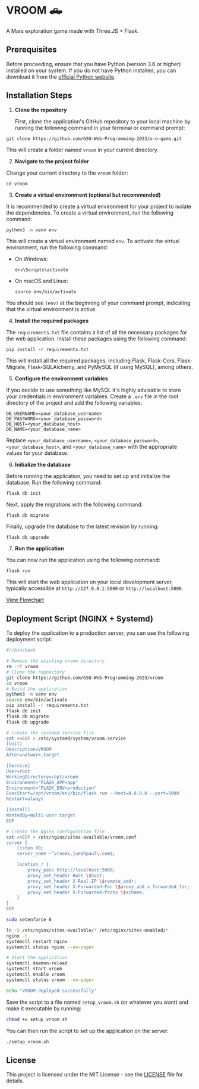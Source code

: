 # VROOM 🛻
A Mars exploration game made with Three.JS + Flask.

## Prerequisites

Before proceeding, ensure that you have Python (version 3.6 or higher) installed on your system. If you do not have Python installed, you can download it from the [official Python website](https://www.python.org/downloads/).

## Installation Steps

1. **Clone the repository**

   First, clone the application's GitHub repository to your local machine by running the following command in your terminal or command prompt:

`git clone https://github.com/GSU-Web-Programming-2023/o-o-game.git`


This will create a folder named `vroom` in your current directory.

2. **Navigate to the project folder**

Change your current directory to the `vroom` folder:

`cd vroom`


3. **Create a virtual environment (optional but recommended)**

It is recommended to create a virtual environment for your project to isolate the dependencies. To create a virtual environment, run the following command:

```bash
python3 -m venv env
```

This will create a virtual environment named `env`. To activate the virtual environment, run the following command:

- On Windows:

  ```
  env\Scripts\activate
  ```

- On macOS and Linux:

  ```
  source env/bin/activate
  ```

You should see `(env)` at the beginning of your command prompt, indicating that the virtual environment is active.

4. **Install the required packages**

The `requirements.txt` file contains a list of all the necessary packages for the web application. Install these packages using the following command:

`pip install -r requirements.txt`

This will install all the required packages, including Flask, Flask-Cors, Flask-Migrate, Flask-SQLAlchemy, and PyMySQL (if using MySQL), among others.

5. **Configure the environment variables**

If you decide to use something like MySQL it's highly advisable to store your credentials in environment variables. Create a `.env` file in the root directory of the project and add the following variables:

```
DB_USERNAME=<your_database_username>
DB_PASSWORD=<your_database_password>
DB_HOST=<your_database_host>
DB_NAME=<your_database_name>
```

Replace `<your_database_username>`, `<your_database_password>`, `<your_database_host>`, and `<your_database_name>` with the appropriate values for your database.

6. **Initialize the database**

Before running the application, you need to set up and initialize the database. Run the following command:

`flask db init`

Next, apply the migrations with the following command:

`flask db migrate`

Finally, upgrade the database to the latest revision by running:

`flask db upgrade`

7. **Run the application**

You can now run the application using the following command:

`flask run`

This will start the web application on your local development server, typically accessible at `http://127.0.0.1:5000` or `http://localhost:5000`.

[View Flowchart](flowchart/flowchart.md)

## Deployment Script (NGINX + Systemd)

To deploy the application to a production server, you can use the following deployment script:

```bash
#!/bin/bash

# Remove the existing vroom directory
rm -rf vroom
# Clone the repository
git clone https://github.com/GSU-Web-Programming-2023/vroom
cd vroom
# Build the application
python3 -m venv env
source env/bin/activate
pip install -r requirements.txt
flask db init
flask db migrate
flask db upgrade

# create the systemd service file
cat <<EOF > /etc/systemd/system/vroom.service
[Unit]
Description=VROOM
After=network.target

[Service]
User=root
WorkingDirectory=/opt/vroom
Environment="FLASK_APP=app"
Environment="FLASK_ENV=production"
ExecStart=/opt/vroom/env/bin/flask run --host=0.0.0.0 --port=5000
Restart=always

[Install]
WantedBy=multi-user.target
EOF

# Create the Nginx configuration file
cat <<EOF > /etc/nginx/sites-available/vroom.conf
server {
    listen 80;
    server_name ~^vroom\.judahpaul\.com$;

    location / {
        proxy_pass http://localhost:5000;
        proxy_set_header Host \$host;
        proxy_set_header X-Real-IP \$remote_addr;
        proxy_set_header X-Forwarded-For \$proxy_add_x_forwarded_for;
        proxy_set_header X-Forwarded-Proto \$scheme;
    }
}
EOF

sudo setenforce 0

ln -S /etc/nginx/sites-available/* /etc/nginx/sites-enabled/*
nginx -t
systemctl restart nginx
systemctl status nginx --no-pager

# Start the application
systemctl daemon-reload
systemctl start vroom
systemctl enable vroom
systemctl status vroom --no-pager

echo "VROOM deployed successfully"
```

Save the script to a file named `setup_vroom.sh` (or whatever you want) and make it executable by running:

```bash
chmod +x setup_vroom.sh
```

You can then run the script to set up the application on the server:

```bash
./setup_vroom.sh
```

## License

This project is licensed under the MIT License - see the [LICENSE](LICENSE) file for details.
